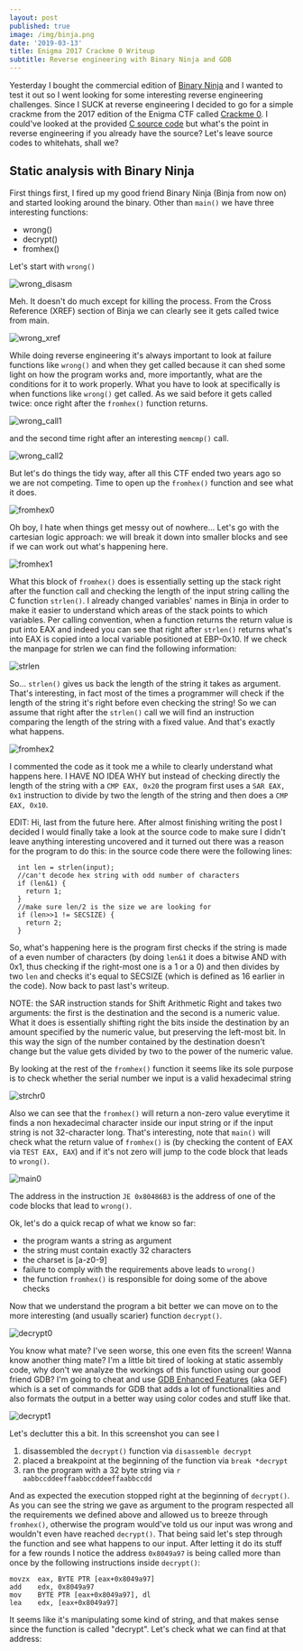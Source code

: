 ```yaml
---
layout: post
published: true
image: /img/binja.png
date: '2019-03-13'
title: Enigma 2017 Crackme 0 Writeup
subtitle: Reverse engineering with Binary Ninja and GDB
---
```

Yesterday I bought the commercial edition of [Binary Ninja](https://binary.ninja/) and I wanted to test it out so I went looking for some interesting reverse engineering challenges. Since I SUCK at reverse engineering I decided to go for a simple crackme from the 2017 edition of the Enigma CTF called [Crackme 0](https://hackcenter.com/competition/train/1/Enigma-2017/Crackme-0). I could've looked at the provided [C source code](https://shell-enigma2017.hackcenter.com/static/dc7f79bcb37030ddc9f001208767e999/crackme_0_empty.c) but what's the point in reverse engineering if you already have the source? Let's leave source codes to whitehats, shall we?

## Static analysis with Binary Ninja

First things first, I fired up my good friend Binary Ninja (Binja from now on) and started looking around the binary. Other than `main()` we have three interesting functions: 
- wrong()
- decrypt()
- fromhex()

Let's start with `wrong()`

![wrong_disasm]({{site.baseurl}}/img/wrong.png)

Meh. It doesn't do much except for killing the process. From the Cross Reference (XREF) section of Binja we can clearly see it gets called twice from main.

![wrong_xref]({{site.baseurl}}/img/wrong_xref.png)

While doing reverse engineering it's always important to look at failure functions like `wrong()` and when they get called because it can shed some light on how the program works and, more importantly, what are the conditions for it to work properly. What you have to look at specifically is when functions like `wrong()` get called. As we said before it gets called twice: once right after the `fromhex()` function returns.

![wrong_call1]({{site.baseurl}}/img/wrong_call1.png)

and the second time right after an interesting `memcmp()` call.

![wrong_call2]({{site.baseurl}}/img/wrong_call2.png)

But let's do things the tidy way, after all this CTF ended two years ago so we are not competing. Time to open up the `fromhex()` function and see what it does.

![fromhex0]({{site.baseurl}}/img/fromhex0.png)

Oh boy, I hate when things get messy out of nowhere... Let's go with the cartesian logic approach: we will break it down into smaller blocks and see if we can work out what's happening here.

![fromhex1]({{site.baseurl}}/img/fromhex1.png)

What this block of `fromhex()` does is essentially setting up the stack right after the function call and checking the length of the input string calling the C function `strlen()`. I already changed variables' names in Binja in order to make it easier to understand which areas of the stack points to which variables. Per calling convention, when a function returns the return value is put into EAX and indeed you can see that right after `strlen()` returns what's into EAX is copied into a local variable positioned at EBP-0x10. If we check the manpage for strlen we can find the following information:

![strlen]({{site.baseurl}}/img/strlenmanpage.png)

So... `strlen()` gives us back the length of the string it takes as argument. That's interesting, in fact most of the times a programmer will check if the length of the string it's right before even checking the string! So we can assume that right after the `strlen()` call we will find an instruction comparing the length of the string with a fixed value. And that's exactly what happens.

![fromhex2]({{site.baseurl}}/img/fromhex2.png)

I commented the code as it took me a while to clearly understand what happens here. I HAVE NO IDEA WHY but instead of checking directly the length of the string with a `CMP EAX, 0x20` the program first uses a `SAR EAX, 0x1` instruction to divide by two the length of the string and then does a `CMP EAX, 0x10`.

EDIT: Hi, last from the future here. After almost finishing writing the post I decided I would finally take a look at the source code to make sure I didn't leave anything interesting uncovered and it turned out there was a reason for the program to do this: in the source code there were the following lines:

```
  int len = strlen(input);
  //can't decode hex string with odd number of characters
  if (len&1) {
    return 1;
  }
  //make sure len/2 is the size we are looking for
  if (len>>1 != SECSIZE) {
    return 2;
  }
```

So, what's happening here is the program first checks if the string is made of a even number of characters (by doing `len&1` it does a bitwise AND with 0x1, thus checking if the right-most one is a 1 or a 0) and then divides by two `len` and checks it's equal to SECSIZE (which is defined as 16 earlier in the code). Now back to past last's writeup.

<p class="alert alert-info">
    <span class="label label-info">NOTE:</span> the SAR instruction stands for Shift Arithmetic Right and takes two arguments: the first is the destination and the second is a numeric value. What it does is essentially shifting right the bits inside the destination by an amount specified by the numeric value, but preserving the left-most bit. In this way the sign of the number contained by the destination doesn't change but the value gets divided by two to the power of the numeric value.
</p>

By looking at the rest of the `fromhex()` function it seems like its sole purpose is to check whether the serial number we input is a valid hexadecimal string 

![strchr0]({{site.baseurl}}/img/strchr0.png)

Also we can see that the `fromhex()` will return a non-zero value everytime it finds a non hexadecimal character inside our input string or if the input string is not 32-character long. That's interesting, note that `main()` will check what the return value of `fromhex()` is (by checking the content of EAX via `TEST EAX, EAX`) and if it's not zero will jump to the code block that leads to `wrong()`.

![main0]({{site.baseurl}}/img/main0.png)

The address in the instruction `JE 0x80486B3` is the address of one of the code blocks that lead to `wrong()`. 

Ok, let's do a quick recap of what we know so far:
- the program wants a string as argument
- the string must contain exactly 32 characters
- the charset is [a-z0-9]
- failure to comply with the requirements above leads to `wrong()`
- the function `fromhex()` is responsible for doing some of the above checks

Now that we understand the program a bit better we can move on to the more interesting (and usually scarier) function `decrypt()`.

![decrypt0]({{site.baseurl}}/img/decrypt0.png)

You know what mate? I've seen worse, this one even fits the screen! Wanna know another thing mate? I'm a little bit tired of looking at static assembly code, why don't we analyze the workings of this function using our good friend GDB? I'm going to cheat and use [GDB Enhanced Features](https://github.com/hugsy/gef) (aka GEF) which is a set of commands for GDB that adds a lot of functionalities and also formats the output in a better way using color codes and stuff like that.

![decrypt1]({{site.baseurl}}/img/decrypt1.png)

Let's declutter this a bit. In this screenshot you can see I
1. disassembled the `decrypt()` function via `disassemble decrypt`
2. placed a breakpoint at the beginning of the function via `break *decrypt`
3. ran the program with a 32 byte string via `r aabbccddeeffaabbccddeeffaabbccdd`

And as expected the execution stopped right at the beginning of `decrypt()`. As you can see the string we gave as argument to the program respected all the requirements we defined above and allowed us to breeze through `fromhex()`, otherwise the program would've told us our input was wrong and wouldn't even have reached `decrypt()`. That being said let's step through the function and see what happens to our input. After letting it do its stuff for a few rounds I notice the address `0x8049a97` is being called more than once by the following instructions inside `decrypt()`:

```
movzx  eax, BYTE PTR [eax+0x8049a97]
add    edx, 0x8049a97
mov    BYTE PTR [eax+0x8049a97], dl
lea    edx, [eax+0x8049a97]
```

It seems like it's manipulating some kind of string, and that makes sense since the function is called "decrypt". Let's check what we can find at that address:


